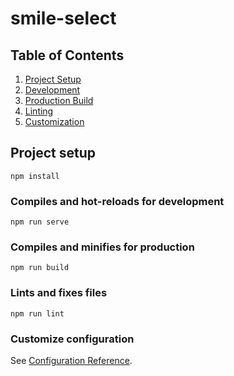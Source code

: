 # smile-select

## Table of Contents
1. [Project Setup](#project-setup)
2. [Development](#compiles-and-hot-reloads-for-development)
3. [Production Build](#compiles-and-minifies-for-production)
4. [Linting](#lints-and-fixes-files)
5. [Customization](#customize-configuration)

## Project setup
```
npm install
```

### Compiles and hot-reloads for development
```
npm run serve
```

### Compiles and minifies for production
```
npm run build
```

### Lints and fixes files
```
npm run lint
```

### Customize configuration
See [Configuration Reference](https://cli.vuejs.org/config/).
